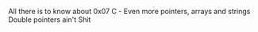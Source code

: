 All there is to know about
0x07 C - Even more pointers, arrays and strings
Double pointers ain't Shit
